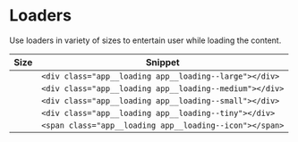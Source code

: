 # Loaders

Use loaders in variety of sizes to entertain user while loading the content.

| Size | Snippet |
|--------|-----------|
|<div class="boilerplate-content__example loaders large"><div class="app__loading app__loading--large"></div></div>| `<div class="app__loading app__loading--large"></div>` |
|<div class="boilerplate-content__example loaders medium"><div class="app__loading app__loading--medium"></div></div>| `<div class="app__loading app__loading--medium"></div>` |
|<div class="boilerplate-content__example loaders small"><div class="app__loading app__loading--small"></div></div>| `<div class="app__loading app__loading--small"></div>` |
|<div class="boilerplate-content__example loaders tiny"><div class="app__loading app__loading--tiny"></div></div>| `<div class="app__loading app__loading--tiny"></div>` |
|<div class="boilerplate-content__example loaders icon"><span class="app__loading app__loading--icon"></span></div>| `<span class="app__loading app__loading--icon"></span>` |